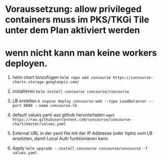 # Voraussetzung: allow privileged containers muss im PKS/TKGi Tile unter dem Plan aktiviert werden
# wenn nicht kann man keine workers deployen.


1) helm chart hinzufügen
 `helm repo add concourse https://concourse-charts.storage.googleapis.com/`

2) installieren
 `helm install concourse concourse/concourse`

3) LB erstellen 
 `k expose deploy concourse-web --type LoadBalancer --port 8080 --name concourse-lb`


4) default values.yaml aus github herunterladen
 `wget https://raw.githubusercontent.com/concourse/concourse-chart/master/values.yaml`

5) External URL in der yaml file mit der IP Addresse (oder fqdn) vom LB ersetzten, damit Local Auth funktionieren kann

6) Apply 
 `helm upgrade --install concourse concourse/concourse -f values.yaml`

